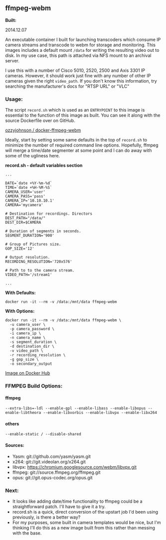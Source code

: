 ## **ffmpeg-webm**

**Built:** 

2014.12.07

An executable container I built for launching transcoders which consume IP camera streams and transcode to webm for storage and monitoring. This images includes a default mount ```/data``` for writing the resulting video out to disk. In my use case, this path is attached via NFS mount to an archival server.

I use this with a number of Cisco 5010, 2520, 2500 and Axis 3301 IP cameras. However, it should work just fine with any number of other IP cameras given the right ```video_path```. If you don't know this information, try searching the manufacturer's docs for "RTSP URL" or "VLC"


### Usage:

The script ```record.sh``` which is used as an ```ENTRYPOINT``` to this image is essential to the function of this image as built. You can see it along with the source Dockerfile over on GitHub.

[ozzyjohnson / docker-ffmpeg-webm](https://github.com/ozzyjohnson/docker-ffmpeg-webm)

Ideally, start by setting some same defaults in the top of ```record.sh``` to minimize the number of required command line options. Hopefully, ffmpeg will merge a time/date segmenter at some point and I can do away with some of the ugliness here.

**record.sh - default variables section**

    ...

    DATE=`date +%Y-%m-%d`
    TIME=`date +%H-%M-%S`
    CAMERA_USER='user'
    CAMERA_PASS='pass'
    CAMERA_IP='10.10.10.1'
    CAMERA='mycamera'

    # Destination for recordings. Directors
    DEST_PATH="/data/"
    DEST_DIR=$CAMERA

    # Duration of segments in seconds.
    SEGMENT_DURATION='900'

    # Group of Pictures size.
    GOP_SIZE='12'

    # Output resolution.
    RECORDING_RESOLUTION='720x576'

    # Path to to the camera stream.
    VIDEO_PATH='/stream1'

    ...

**With Defaults:**

    docker run -it --rm -v /data:/mnt/data ffmpeg-webm

**With Options:**

    docker run -it --rm -v /data:/mnt/data ffmpeg-webm \
      -u camera_user \
      -p camera_password \
      -i camera_ip \
      -n camera_name \
      -s segment_duration \
      -d destination_dir \
      -v video_path \
      -r recording_resolution \
      -g gop_size \
      -o secondary_output
       
[Image on Docker Hub](https://registry.hub.docker.com/u/ozzyjohnson/ffmpeg-webm/)

### FFMPEG Build Options:

#### ffmpeg

    --extra-libs=-ldl --enable-gpl --enable-libass --enable-libopus --enable-libtheora --enable-libvorbis --enable-libvpx --enable-libx264

#### others

    --enable-static / --disable-shared

#### **Sources:**

 - Yasm: git://github.com/yasm/yasm.git 
 - x264: git://git.videolan.org/x264.git 
 - libvpx: https://chromium.googlesource.com/webm/libvpx.git 
 - ffmpeg: git://source.ffmpeg.org/ffmpeg.git 
 - opus: git://git.opus-codec.org/opus.git

### Next:

 - It looks like adding date/time functionality to ffmpeg could be a straightforward patch. I'll have to give it a try.
 - record.sh is a quick, direct conversion of the upstart job I'd been using previously, is there a better way? 
 - For my purposes, some built in camera templates would be nice, but I'm thinking I'll do this as a new image built from this rather than messing with the base.
